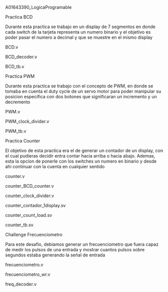 A01643390_LogicaProgramable </p>
Practica BCD </p>
Durante esta practica se trabajo en un display de 7 segmentos en donde cada switch de la tarjeta representa un numero binario y el objetivo es poder pasar el numero a decimal y que se muestre en el mismo display </p>
BCD.v</p>
BCD_decoder.v</p>
BCD_tb.v</p>
</p>
Practica PWM </p>
Durante esta practica se trabajo con el concepto de PWM, en donde se tomaba en cuenta el duty cycle de un servo motor para poder manipular su posicion especifica con dos botones que significaran un incremento y un decremento </p>
</p>
PWM.v</p>
PWM_clock_divider.v</p>
PWM_tb.v</p>
</p>
</p>
Practica Counter </p>
El objetivo de esta practica era el de generar un contador de un display, con el cual pudieras decidir entra contar hacia arriba o hacia abajo. Ademas, esta la opcion de ponerle con los switches un numero en binario y desde ahi continuar con la cuenta en cualquier sentido </p>
</p>
counter.v</p>
counter_BCD_counter.v</p>
counter_clock_divider.v</p>
counter_contador_1display.sv</p>
counter_count_load.sv</p>
counter_tb.sv</p>
</p>
</p>
Challenge Frecuenciometro </p>
Para este desafio, debiamos generar un frecuenciometro que fuera capaz de medir los pulsos de una entrada y mostrar cuantos pulsos sobre segundos estaba generando la señal de entrada </p>
</p>
frecuenciometro.v</p>
frecuenciometro_wr.v</p>
freq_decoder.v</p>
</p>
</p>

